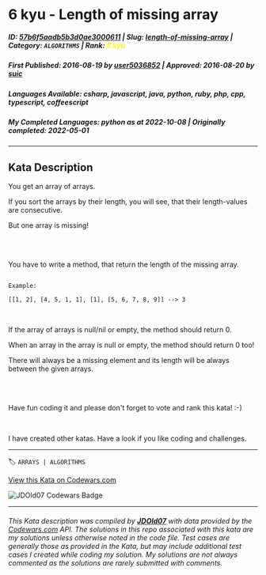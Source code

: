 # 6 kyu - Length of missing array

##### **ID**: [57b6f5aadb5b3d0ae3000611](https://www.codewars.com/kata/57b6f5aadb5b3d0ae3000611) | **Slug**: [length-of-missing-array](https://www.codewars.com/kata/57b6f5aadb5b3d0ae3000611) | **Category**: `ALGORITHMS` | **Rank**: <span style="color:yellow">6 kyu</span>

##### **First Published**: 2016-08-19 ***by*** [user5036852](https://www.codewars.com/users/user5036852) | **Approved**: 2016-08-20 ***by*** [suic](https://www.codewars.com/users/suic)

##### **Languages Available**: csharp, javascript, java, python, ruby, php, cpp, typescript, coffeescript

##### **My Completed Languages**: python ***as at*** 2022-10-08 | **Originally completed**: 2022-05-01

---

## Kata Description


You get an array of arrays.<br>

If you sort the arrays by their length, you will see, that their length-values are consecutive.<br>

But one array is missing!<br>

<br><br>

You have to write a method, that return the length of the missing array.<br>

```

Example:

[[1, 2], [4, 5, 1, 1], [1], [5, 6, 7, 8, 9]] --> 3

```

<br>



If the array of arrays is null/nil or empty, the method should return 0.<br>



When an array in the array is null or empty, the method should return 0 too!<br>

There will always be a missing element and its length will be always between the given arrays.

<br><br>

Have fun coding it and please don't forget to vote and rank this kata! :-)<br> 

<br>

I have created other katas. Have a look if you like coding and challenges.



---


🏷 `ARRAYS | ALGORITHMS`


[View this Kata on Codewars.com](https://www.codewars.com/kata/57b6f5aadb5b3d0ae3000611)

![](https://www.codewars.com/users/jdold07/badges/large "JDOld07 Codewars Badge")

---

###### *This Kata description was compiled by [**JDOld07**](https://tpstech.dev) with data provided by the [Codewars.com](https://www.codewars.com) API.  The solutions in this repo associated with this kata are my solutions unless otherwise noted in the code file.  Test cases are generally those as provided in the Kata, but may include additional test cases I created while coding my solution.  My solutions are not always commented as the solutions are rarely submitted with comments.*
